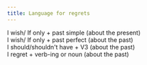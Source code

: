 ```yaml
---
title: Language for regrets
---
```


<dl>
<dt>I wish/ If only + past simple (about the present)
<dt>I wish/ If only + past perfect (about the past)
<dt>I should/shouldn't have + V3 (about the past)
<dt>I regret + verb-ing or noun (about the past)
</dl>
